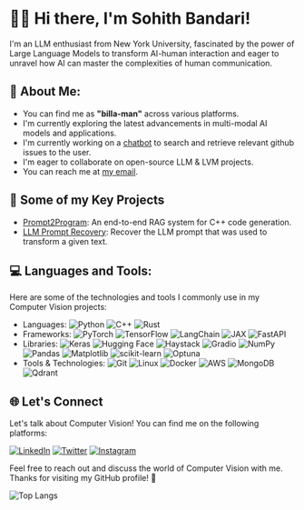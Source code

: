 # 🙋‍♂️ Hi there, I'm Sohith Bandari!

I'm an LLM enthusiast from New York University, fascinated by the power of Large Language Models to transform AI-human interaction and eager to unravel how AI can master the complexities of human communication.

## 💫 About Me:
- You can find me as <strong>"billa-man"</strong> across various platforms.
- I'm currently exploring the latest advancements in multi-modal AI models and applications.
- I'm currently working on a [chatbot](https://github.com/Billa-Man/git-issue-hound) to search and retrieve relevant github issues to the user.
- I'm eager to collaborate on open-source LLM & LVM projects.
- You can reach me at [my email](mailto:sohith.bandari@gmail.com).

## 🤖 Some of my Key Projects
- [Prompt2Program](https://github.com/Billa-Man/prompt2program): An end-to-end RAG system for C++ code generation.
- [LLM Prompt Recovery](https://www.kaggle.com/code/sohithbandari/llama-3-2-3b-llm-prompt-recovery): Recover the LLM prompt that was used to transform a given text.

## 💻 Languages and Tools:

Here are some of the technologies and tools I commonly use in my Computer Vision projects:

-  Languages: ![Python](https://img.shields.io/badge/Python-3776AB?style=flat&logo=python&logoColor=white) ![C++](https://img.shields.io/badge/C++-00599C?style=flat&logo=c%2B%2B&logoColor=white) ![Rust](https://img.shields.io/badge/Rust-000000?style=flat&logo=rust&logoColor=white)
-  Frameworks: ![PyTorch](https://img.shields.io/badge/PyTorch-EE4C2C?style=flat&logo=pytorch&logoColor=white) ![TensorFlow](https://img.shields.io/badge/TensorFlow-FF6F00?style=flat&logo=tensorflow&logoColor=white) ![LangChain](https://img.shields.io/badge/LangChain-121212?style=flat&logo=chainlink&logoColor=white) ![JAX](https://img.shields.io/badge/JAX-FF6F00?style=flat&logo=jax&logoColor=white) ![FastAPI](https://img.shields.io/badge/FastAPI-009688?style=flat&logo=fastapi&logoColor=white)
- Libraries: ![Keras](https://img.shields.io/badge/Keras-D00000?style=flat&logo=keras&logoColor=white) ![Hugging Face](https://img.shields.io/badge/Hugging%20Face-FFD21E?style=flat&logo=huggingface&logoColor=black) ![Haystack](https://img.shields.io/badge/Haystack-0081CB?style=flat&logo=haystack&logoColor=white) ![Gradio](https://img.shields.io/badge/Gradio-F1C40F?style=flat&logo=gradio&logoColor=black) ![NumPy](https://img.shields.io/badge/NumPy-013243?style=flat&logo=numpy&logoColor=white) ![Pandas](https://img.shields.io/badge/Pandas-150458?style=flat&logo=pandas&logoColor=white) ![Matplotlib](https://img.shields.io/badge/Matplotlib-11557C?style=flat&logo=matplotlib&logoColor=white) ![scikit-learn](https://img.shields.io/badge/scikit--learn-F7931E?style=flat&logo=scikit-learn&logoColor=white) ![Optuna](https://img.shields.io/badge/Optuna-0095D5?style=flat&logo=optuna&logoColor=white)
- Tools & Technologies: ![Git](https://img.shields.io/badge/Git-F05032?style=flat&logo=git&logoColor=white) ![Linux](https://img.shields.io/badge/Linux-FCC624?style=flat&logo=linux&logoColor=black) ![Docker](https://img.shields.io/badge/Docker-2496ED?style=flat&logo=docker&logoColor=white) ![AWS](https://img.shields.io/badge/AWS-232F3E?style=flat&logo=amazon-aws&logoColor=white) ![MongoDB](https://img.shields.io/badge/MongoDB-47A248?style=flat&logo=mongodb&logoColor=white) ![Qdrant](https://img.shields.io/badge/Qdrant-FF4F64.svg?style=flat&logo=qdrant&logoColor=white)

## 🌐 Let's Connect

Let's talk about Computer Vision! You can find me on the following platforms:

[![LinkedIn](https://img.shields.io/badge/LinkedIn-%230077B5.svg?logo=linkedin&logoColor=white)](https://linkedin.com/in/sohithbandari) 
[![Twitter](https://img.shields.io/badge/Twitter-%231DA1F2.svg?logo=Twitter&logoColor=white)](https://twitter.com/b_sohith)
[![Instagram](https://img.shields.io/badge/Instagram-%23E4405F.svg?logo=Instagram&logoColor=white)](https://instagram.com/b_sohith) 

Feel free to reach out and discuss the world of Computer Vision with me. Thanks for visiting my GitHub profile! 🤖

![Top Langs](https://github-readme-stats.vercel.app/api/top-langs/?username=Billa-Man&layout=compact&theme=tokyonight)
